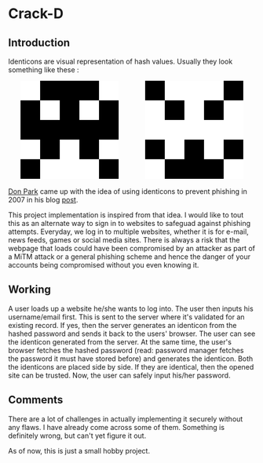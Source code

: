 # Crack-D

<h2>Introduction</h2>
<p> Identicons are visual representation of hash values. Usually they look something like these :</p>

<p align="center">
  <img src="/Assets/sample_identicon_2.png">&emsp; &emsp; &emsp;
  <img src="/Assets/sample_identicon_1.png">
  </p>

<p> <a href="https://github.com/donpark">Don Park</a> came up with the idea of using identicons to prevent phishing in 2007 in his blog <a href="https://web.archive.org/web/20080510221519/http://www.docuverse.com/blog/donpark/2007/01/22/identicon-based-anti-phishing-protection">post</a>.
  
<p> This project implementation is inspired from that idea. I would like to tout this as an alternate way to sign in to websites to safeguad against phishing attempts. Everyday, we log in to multiple websites, whether it is for e-mail, news feeds, games or social media sites. There is always a risk that the webpage that loads could have been compromised by an attacker as part of a MiTM attack or a general phishing scheme and hence the danger of your accounts being compromised without you even knowing it. </p>

<h2>Working</h2>
<p>A user loads up a website he/she wants to log into. The user then inputs his username/email first. This is sent to the server where it's validated for an existing record. If yes, then the server generates an identicon from the hashed password and sends it back to the users' browser. The user can see the identicon generated from the server. At the same time, the user's browser fetches the hashed password (read: password manager fetches the password it must have stored before) and generates the identicon. Both the identicons are placed side by side. If they are identical, then the opened site can be trusted. Now, the user can safely input his/her password.  
  
<h2>Comments</h2> 
<p> There are a lot of challenges in actually implementing it securely without any flaws. I have already come across some of them. Something is definitely wrong, but can't yet figure it out.</p>
<p>As of now, this is just a small hobby project.</p>




